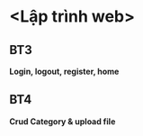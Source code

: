 # <Lập trình web>
## BT3 
**Login, logout, register, home**
## BT4 
**Crud Category & upload file**
